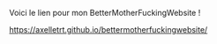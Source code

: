 Voici le lien pour mon BetterMotherFuckingWebsite !  

https://axelletrt.github.io/bettermotherfuckingwebsite/
